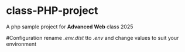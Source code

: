 # class-PHP-project
A php sample project for **Advanced Web** class 2025

#Configuration
rename *.env.dist* tto *.env* and change values to suit your environment